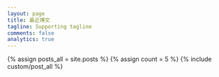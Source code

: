 ```yaml
---
layout: page
title: 最近博文
tagline: Supporting tagline
comments: false
analytics: true
---
```


{% assign posts_all = site.posts %}
{% assign count = 5 %}
{% include custom/post_all %}